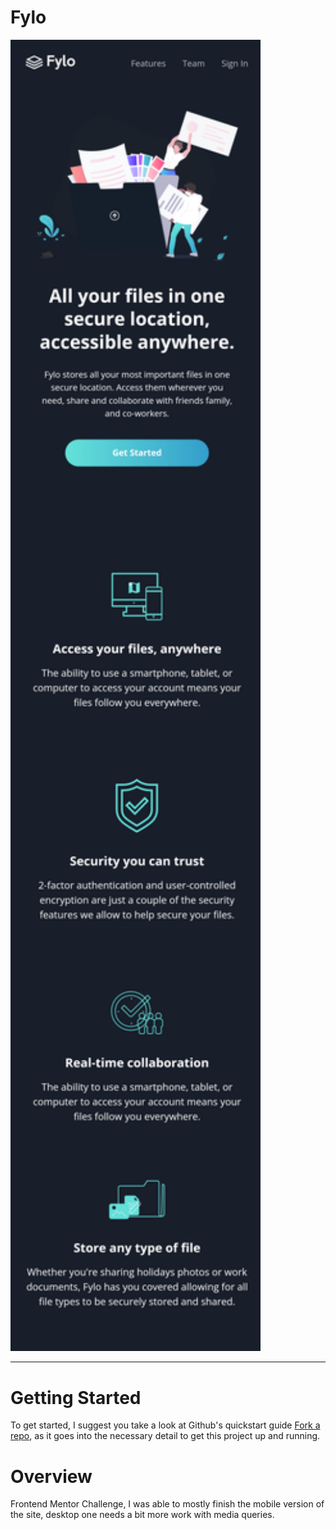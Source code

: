 # Fylo

<img src="./images/fylo_mobile.png" width="400">
<hr>

# Getting Started

To get started, I suggest you take a look at Github's quickstart guide [Fork a repo](https://docs.github.com/en/get-started/quickstart/fork-a-repo), as it goes into the necessary detail to get this project up and running.

# Overview

Frontend Mentor Challenge, I was able to mostly finish the mobile version of the site, desktop one needs a bit more work with media queries.
